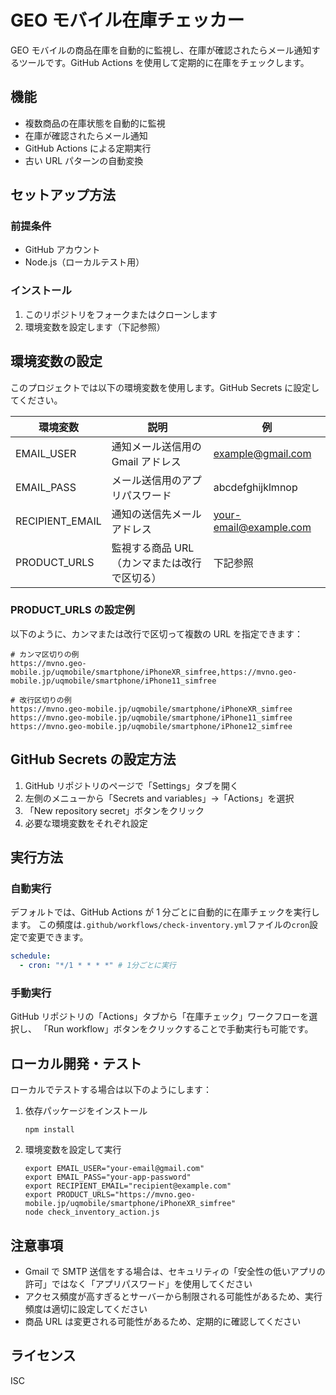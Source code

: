 # GEO モバイル在庫チェッカー

GEO モバイルの商品在庫を自動的に監視し、在庫が確認されたらメール通知するツールです。GitHub Actions を使用して定期的に在庫をチェックします。

## 機能

- 複数商品の在庫状態を自動的に監視
- 在庫が確認されたらメール通知
- GitHub Actions による定期実行
- 古い URL パターンの自動変換

## セットアップ方法

### 前提条件

- GitHub アカウント
- Node.js（ローカルテスト用）

### インストール

1. このリポジトリをフォークまたはクローンします
2. 環境変数を設定します（下記参照）

## 環境変数の設定

このプロジェクトでは以下の環境変数を使用します。GitHub Secrets に設定してください。

| 環境変数        | 説明                                         | 例                     |
| --------------- | -------------------------------------------- | ---------------------- |
| EMAIL_USER      | 通知メール送信用の Gmail アドレス            | example@gmail.com      |
| EMAIL_PASS      | メール送信用のアプリパスワード               | abcdefghijklmnop       |
| RECIPIENT_EMAIL | 通知の送信先メールアドレス                   | your-email@example.com |
| PRODUCT_URLS    | 監視する商品 URL（カンマまたは改行で区切る） | 下記参照               |

### PRODUCT_URLS の設定例

以下のように、カンマまたは改行で区切って複数の URL を指定できます：

```
# カンマ区切りの例
https://mvno.geo-mobile.jp/uqmobile/smartphone/iPhoneXR_simfree,https://mvno.geo-mobile.jp/uqmobile/smartphone/iPhone11_simfree

# 改行区切りの例
https://mvno.geo-mobile.jp/uqmobile/smartphone/iPhoneXR_simfree
https://mvno.geo-mobile.jp/uqmobile/smartphone/iPhone11_simfree
https://mvno.geo-mobile.jp/uqmobile/smartphone/iPhone12_simfree
```

## GitHub Secrets の設定方法

1. GitHub リポジトリのページで「Settings」タブを開く
2. 左側のメニューから「Secrets and variables」→「Actions」を選択
3. 「New repository secret」ボタンをクリック
4. 必要な環境変数をそれぞれ設定

## 実行方法

### 自動実行

デフォルトでは、GitHub Actions が 1 分ごとに自動的に在庫チェックを実行します。
この頻度は`.github/workflows/check-inventory.yml`ファイルの`cron`設定で変更できます。

```yaml
schedule:
  - cron: "*/1 * * * *" # 1分ごとに実行
```

### 手動実行

GitHub リポジトリの「Actions」タブから「在庫チェック」ワークフローを選択し、
「Run workflow」ボタンをクリックすることで手動実行も可能です。

## ローカル開発・テスト

ローカルでテストする場合は以下のようにします：

1. 依存パッケージをインストール

   ```
   npm install
   ```

2. 環境変数を設定して実行
   ```
   export EMAIL_USER="your-email@gmail.com"
   export EMAIL_PASS="your-app-password"
   export RECIPIENT_EMAIL="recipient@example.com"
   export PRODUCT_URLS="https://mvno.geo-mobile.jp/uqmobile/smartphone/iPhoneXR_simfree"
   node check_inventory_action.js
   ```

## 注意事項

- Gmail で SMTP 送信をする場合は、セキュリティの「安全性の低いアプリの許可」ではなく「アプリパスワード」を使用してください
- アクセス頻度が高すぎるとサーバーから制限される可能性があるため、実行頻度は適切に設定してください
- 商品 URL は変更される可能性があるため、定期的に確認してください

## ライセンス

ISC

